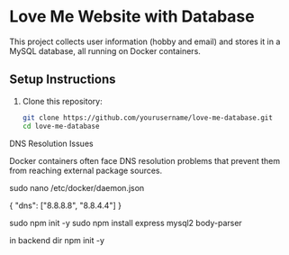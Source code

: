 # Love Me Website with Database

This project collects user information (hobby and email) and stores it in a MySQL database, all running on Docker containers.

## Setup Instructions

1. Clone this repository:
   ```bash
   git clone https://github.com/yourusername/love-me-database.git
   cd love-me-database

DNS Resolution Issues

Docker containers often face DNS resolution problems that prevent them from reaching external package sources.

sudo nano /etc/docker/daemon.json

{
  "dns": ["8.8.8.8", "8.8.4.4"]
}

sudo npm init -y
 sudo npm install express mysql2 body-parser

in backend dir
npm init -y
